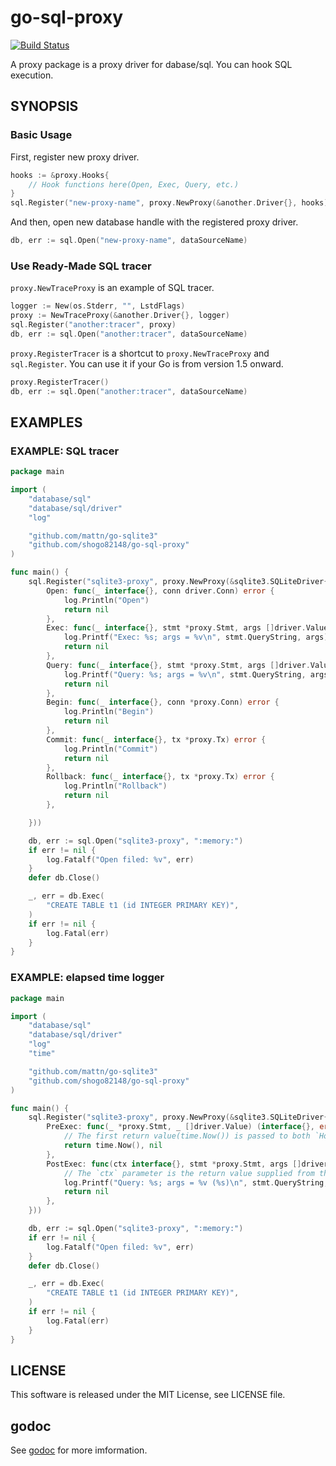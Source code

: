 # go-sql-proxy

[![Build Status](https://travis-ci.org/shogo82148/go-sql-proxy.svg?branch=master)](https://travis-ci.org/shogo82148/go-sql-proxy)

A proxy package is a proxy driver for dabase/sql.
You can hook SQL execution.

## SYNOPSIS

### Basic Usage

First, register new proxy driver.

``` go
hooks := &proxy.Hooks{
	// Hook functions here(Open, Exec, Query, etc.)
}
sql.Register("new-proxy-name", proxy.NewProxy(&another.Driver{}, hooks))
```

And then, open new database handle with the registered proxy driver.

``` go
db, err := sql.Open("new-proxy-name", dataSourceName)
```

### Use Ready‐Made SQL tracer

`proxy.NewTraceProxy` is an example of SQL tracer.

``` go
logger := New(os.Stderr, "", LstdFlags)
proxy := NewTraceProxy(&another.Driver{}, logger)
sql.Register("another:tracer", proxy)
db, err := sql.Open("another:tracer", dataSourceName)
```

`proxy.RegisterTracer` is a shortcut to `proxy.NewTraceProxy` and `sql.Register`.
You can use it if your Go is from version 1.5 onward.

``` go
proxy.RegisterTracer()
db, err := sql.Open("another:tracer", dataSourceName)
```

## EXAMPLES

### EXAMPLE: SQL tracer

``` go
package main

import (
	"database/sql"
	"database/sql/driver"
	"log"

	"github.com/mattn/go-sqlite3"
	"github.com/shogo82148/go-sql-proxy"
)

func main() {
	sql.Register("sqlite3-proxy", proxy.NewProxy(&sqlite3.SQLiteDriver{}, &proxy.Hooks{
		Open: func(_ interface{}, conn driver.Conn) error {
			log.Println("Open")
			return nil
		},
		Exec: func(_ interface{}, stmt *proxy.Stmt, args []driver.Value, result driver.Result) error {
			log.Printf("Exec: %s; args = %v\n", stmt.QueryString, args)
			return nil
		},
		Query: func(_ interface{}, stmt *proxy.Stmt, args []driver.Value, rows driver.Rows) error {
			log.Printf("Query: %s; args = %v\n", stmt.QueryString, args)
			return nil
		},
		Begin: func(_ interface{}, conn *proxy.Conn) error {
			log.Println("Begin")
			return nil
		},
		Commit: func(_ interface{}, tx *proxy.Tx) error {
			log.Println("Commit")
			return nil
		},
		Rollback: func(_ interface{}, tx *proxy.Tx) error {
			log.Println("Rollback")
			return nil
		},

	}))

	db, err := sql.Open("sqlite3-proxy", ":memory:")
	if err != nil {
		log.Fatalf("Open filed: %v", err)
	}
	defer db.Close()

	_, err = db.Exec(
		"CREATE TABLE t1 (id INTEGER PRIMARY KEY)",
	)
	if err != nil {
		log.Fatal(err)
	}
}
```

### EXAMPLE: elapsed time logger

``` go
package main

import (
	"database/sql"
	"database/sql/driver"
	"log"
	"time"

	"github.com/mattn/go-sqlite3"
	"github.com/shogo82148/go-sql-proxy"
)

func main() {
	sql.Register("sqlite3-proxy", proxy.NewProxy(&sqlite3.SQLiteDriver{}, &proxy.Hooks{
		PreExec: func(_ *proxy.Stmt, _ []driver.Value) (interface{}, error) {
			// The first return value(time.Now()) is passed to both `Hooks.Exec` and `Hook.ExecPost` callbacks.
			return time.Now(), nil
		},
		PostExec: func(ctx interface{}, stmt *proxy.Stmt, args []driver.Value, _ driver.Result) error {
			// The `ctx` parameter is the return value supplied from the `Hooks.PreExec` method, and may be nil.
			log.Printf("Query: %s; args = %v (%s)\n", stmt.QueryString, args, time.Since(ctx.(time.Time)))
			return nil
		},
	}))

	db, err := sql.Open("sqlite3-proxy", ":memory:")
	if err != nil {
		log.Fatalf("Open filed: %v", err)
	}
	defer db.Close()

	_, err = db.Exec(
		"CREATE TABLE t1 (id INTEGER PRIMARY KEY)",
	)
	if err != nil {
		log.Fatal(err)
	}
}
```


## LICENSE

This software is released under the MIT License, see LICENSE file.

## godoc

See [godoc](https://godoc.org/github.com/shogo82148/go-sql-proxy) for more imformation.
